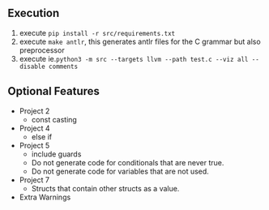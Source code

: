 ## Execution
1. execute `pip install -r src/requirements.txt`
2. execute `make antlr`, this generates antlr files for the C grammar but also preprocessor
3. execute ie.`python3 -m src --targets llvm --path test.c --viz all --disable comments`
## Optional Features
* Project 2
  * const casting
* Project 4
  * else if
* Project 5
  * include guards
  * Do not generate code for conditionals that are never true.
  * Do not generate code for variables that are not used.
* Project 7
  * Structs that contain other structs as a value.
* Extra Warnings